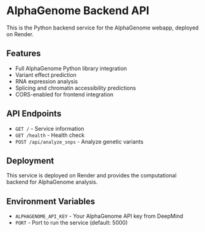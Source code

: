 # AlphaGenome Backend API

This is the Python backend service for the AlphaGenome webapp, deployed on Render.

## Features

- Full AlphaGenome Python library integration
- Variant effect prediction
- RNA expression analysis
- Splicing and chromatin accessibility predictions
- CORS-enabled for frontend integration

## API Endpoints

- `GET /` - Service information
- `GET /health` - Health check
- `POST /api/analyze_snps` - Analyze genetic variants

## Deployment

This service is deployed on Render and provides the computational backend for AlphaGenome analysis.

## Environment Variables

- `ALPHAGENOME_API_KEY` - Your AlphaGenome API key from DeepMind
- `PORT` - Port to run the service (default: 5000)